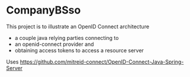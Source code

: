 # CompanyBSso

This project is to illustrate an OpenID Connect architecture
- a couple java relying parties connecting to 
- an openid-connect provider and 
- obtaining access tokens to access a resource server

Uses https://github.com/mitreid-connect/OpenID-Connect-Java-Spring-Server
